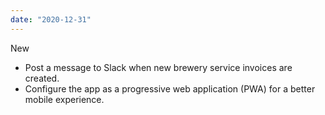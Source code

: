 ```yaml
---
date: "2020-12-31"
---
```


New
- Post a message to Slack when new brewery service invoices are created.
- Configure the app as a progressive web application (PWA) for a better mobile experience.
